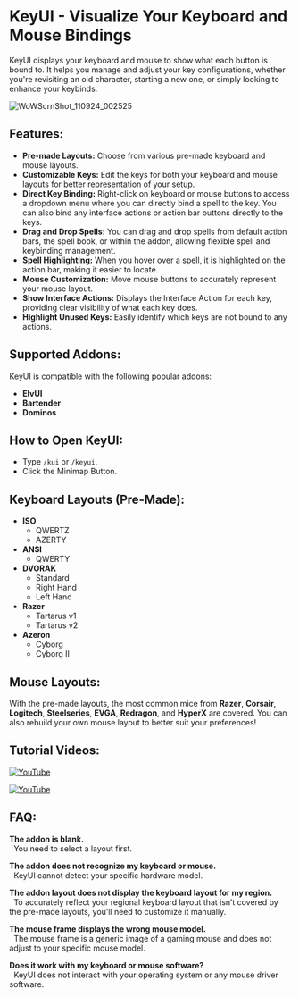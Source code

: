 # KeyUI - Visualize Your Keyboard and Mouse Bindings

KeyUI displays your keyboard and mouse to show what each button is bound to. It helps you manage and adjust your key configurations, whether you're revisiting an old character, starting a new one, or simply looking to enhance your keybinds.

![WoWScrnShot_110924_002525](https://github.com/user-attachments/assets/b6dbc0bc-cd7c-4461-a17a-cb37b07ccf24)


## Features:
- **Pre-made Layouts:** Choose from various pre-made keyboard and mouse layouts.
- **Customizable Keys:** Edit the keys for both your keyboard and mouse layouts for better representation of your setup.
- **Direct Key Binding:** Right-click on keyboard or mouse buttons to access a dropdown menu where you can directly bind a spell to the key. You can also bind any interface actions or action bar buttons directly to the keys.
- **Drag and Drop Spells:** You can drag and drop spells from default action bars, the spell book, or within the addon, allowing flexible spell and keybinding management.
- **Spell Highlighting:** When you hover over a spell, it is highlighted on the action bar, making it easier to locate.
- **Mouse Customization:** Move mouse buttons to accurately represent your mouse layout.
- **Show Interface Actions:** Displays the Interface Action for each key, providing clear visibility of what each key does.
- **Highlight Unused Keys:** Easily identify which keys are not bound to any actions.

## Supported Addons:
KeyUI is compatible with the following popular addons:
- **ElvUI**
- **Bartender**
- **Dominos**

## How to Open KeyUI:
- Type `/kui` or `/keyui`.
- Click the Minimap Button.

## Keyboard Layouts (Pre-Made):
- **ISO**
  - QWERTZ
  - AZERTY
- **ANSI**
  - QWERTY
- **DVORAK**
  - Standard
  - Right Hand
  - Left Hand
- **Razer**
  - Tartarus v1
  - Tartarus v2
- **Azeron**
  - Cyborg
  - Cyborg II

## Mouse Layouts:
With the pre-made layouts, the most common mice from **Razer**, **Corsair**, **Logitech**, **Steelseries**, **EVGA**, **Redragon**, and **HyperX** are covered. You can also rebuild your own mouse layout to better suit your preferences!

## Tutorial Videos:
[![YouTube](https://img.youtube.com/vi/4jNuNZVvpqY/0.jpg)](https://www.youtube.com/watch?v=4jNuNZVvpqY)

[![YouTube](https://img.youtube.com/vi/ClGztJtR2rQ/0.jpg)](https://www.youtube.com/watch?v=ClGztJtR2rQ)

## FAQ:
**The addon is blank.**  
&nbsp;&nbsp;You need to select a layout first.

**The addon does not recognize my keyboard or mouse.**  
&nbsp;&nbsp;KeyUI cannot detect your specific hardware model.

**The addon layout does not display the keyboard layout for my region.**  
&nbsp;&nbsp;To accurately reflect your regional keyboard layout that isn’t covered by the pre-made layouts, you’ll need to customize it manually.

**The mouse frame displays the wrong mouse model.**  
&nbsp;&nbsp;The mouse frame is a generic image of a gaming mouse and does not adjust to your specific mouse model.

**Does it work with my keyboard or mouse software?**  
&nbsp;&nbsp;KeyUI does not interact with your operating system or any mouse driver software.
